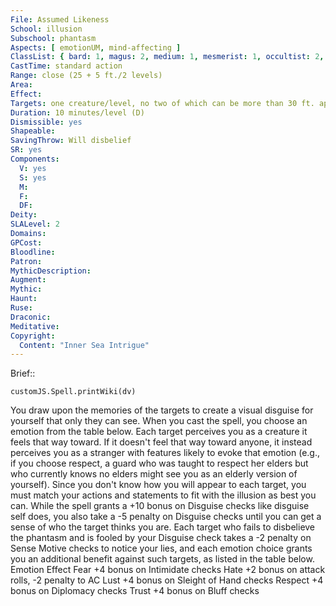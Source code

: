```yaml
---
File: Assumed Likeness
School: illusion
Subschool: phantasm
Aspects: [ emotionUM, mind-affecting ]
ClassList: { bard: 1, magus: 2, medium: 1, mesmerist: 1, occultist: 2, psychic: 2, sorcerer: 2, wizard: 2 }
CastTime: standard action
Range: close (25 + 5 ft./2 levels)
Area: 
Effect: 
Targets: one creature/level, no two of which can be more than 30 ft. apart
Duration: 10 minutes/level (D)
Dismissible: yes
Shapeable: 
SavingThrow: Will disbelief
SR: yes
Components:
  V: yes
  S: yes
  M: 
  F: 
  DF: 
Deity: 
SLALevel: 2
Domains: 
GPCost: 
Bloodline: 
Patron: 
MythicDescription: 
Augment: 
Mythic: 
Haunt: 
Ruse: 
Draconic: 
Meditative: 
Copyright:
  Content: "Inner Sea Intrigue"
---
```

Brief:: 

```dataviewjs
customJS.Spell.printWiki(dv)
```

You draw upon the memories of the targets to create a visual disguise for yourself that only they can see. When you cast the spell, you choose an emotion from the table below. Each target perceives you as a creature it feels that way toward. If it doesn't feel that way toward anyone, it instead perceives you as a stranger with features likely to  evoke that emotion (e.g., if you choose respect, a guard who was taught to respect her elders but who currently knows no elders might see you as an elderly version of yourself). Since you don't know how you will appear to each target, you must match your actions and statements to fit with the illusion as best you can. While the spell grants a +10 bonus on Disguise checks like disguise self does, you also take a -5 penalty on Disguise checks until you can get a sense of who the target thinks you are. Each target who fails to disbelieve the phantasm and is fooled by your Disguise check takes a -2 penalty on Sense Motive checks to notice your lies, and each emotion choice grants you an additional benefit against such targets, as listed in the table below.  Emotion Effect  Fear +4 bonus on Intimidate checks  Hate +2 bonus on attack rolls, -2 penalty to AC  Lust +4 bonus on Sleight of Hand checks  Respect +4 bonus on Diplomacy checks  Trust +4 bonus on Bluff checks
